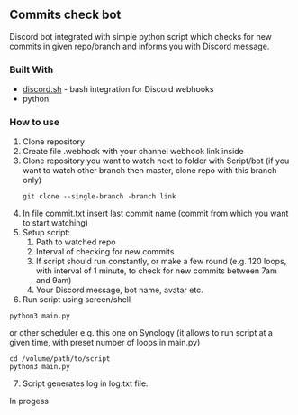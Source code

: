 ## Commits check bot

Discord bot integrated with simple python script which checks for new commits in given repo/branch and informs you with Discord message.

### Built With
   - [discord.sh](https://github.com/ChaoticWeg/discord.sh) - bash integration for Discord webhooks
   - python 

### How to use
1. Clone repository
2. Create file .webhook with your channel webhook link inside
3. Clone repository you want to watch next to folder with Script/bot (if you want to watch other branch then master, clone repo with this branch only)
   ```
   git clone --single-branch -branch link
   ```
4. In file commit.txt insert last commit name (commit from which you want to start watching)
5. Setup script:
   1. Path to watched repo
   2. Interval of checking for new commits
   3. If script should run constantly, or make a few round (e.g. 120 loops, with interval of 1 minute, to check for new commits between 7am and 9am) 
   4. Your Discord message, bot name, avatar etc.  
6. Run script using screen/shell 
```
python3 main.py
```
or other scheduler e.g. this one on Synology (it allows to run script at a given time, with preset number of loops in main.py)
```
cd /volume/path/to/script
python3 main.py
```
  
7. Script generates log in log.txt file.

In progess